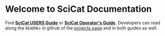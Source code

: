 # Welcome to SciCat Documentation 

Find [**SciCat USERS Guide**](user-manual/index.md) or [**SciCat Operator's Guide**](operator-manual/index.md).
Developers can read along the ```READMEs``` in github of the [projects page](https://www.scicatproject.org) and in both guides as well.
